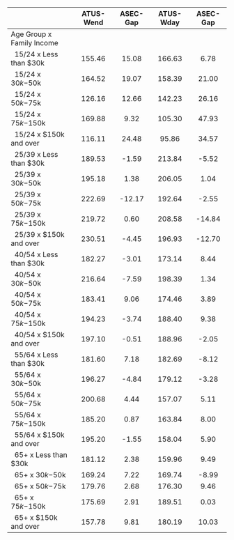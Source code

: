 
|                      |    ATUS-Wend |     ASEC-Gap |    ATUS-Wday |     ASEC-Gap |
| -------------------- | :----------: | :----------: | :----------: | :----------: |
| Age Group x Family Income |              |              |              |              |
| &nbsp;&nbsp;15/24 x Less than $30k |       155.46 |        15.08 |       166.63 |         6.78 |
| &nbsp;&nbsp;15/24 x $30k-$50k |       164.52 |        19.07 |       158.39 |        21.00 |
| &nbsp;&nbsp;15/24 x $50k-$75k |       126.16 |        12.66 |       142.23 |        26.16 |
| &nbsp;&nbsp;15/24 x $75k-$150k |       169.88 |         9.32 |       105.30 |        47.93 |
| &nbsp;&nbsp;15/24 x $150k and over |       116.11 |        24.48 |        95.86 |        34.57 |
| &nbsp;&nbsp;25/39 x Less than $30k |       189.53 |        -1.59 |       213.84 |        -5.52 |
| &nbsp;&nbsp;25/39 x $30k-$50k |       195.18 |         1.38 |       206.05 |         1.04 |
| &nbsp;&nbsp;25/39 x $50k-$75k |       222.69 |       -12.17 |       192.64 |        -2.55 |
| &nbsp;&nbsp;25/39 x $75k-$150k |       219.72 |         0.60 |       208.58 |       -14.84 |
| &nbsp;&nbsp;25/39 x $150k and over |       230.51 |        -4.45 |       196.93 |       -12.70 |
| &nbsp;&nbsp;40/54 x Less than $30k |       182.27 |        -3.01 |       173.14 |         8.44 |
| &nbsp;&nbsp;40/54 x $30k-$50k |       216.64 |        -7.59 |       198.39 |         1.34 |
| &nbsp;&nbsp;40/54 x $50k-$75k |       183.41 |         9.06 |       174.46 |         3.89 |
| &nbsp;&nbsp;40/54 x $75k-$150k |       194.23 |        -3.74 |       188.40 |         9.38 |
| &nbsp;&nbsp;40/54 x $150k and over |       197.10 |        -0.51 |       188.96 |        -2.05 |
| &nbsp;&nbsp;55/64 x Less than $30k |       181.60 |         7.18 |       182.69 |        -8.12 |
| &nbsp;&nbsp;55/64 x $30k-$50k |       196.27 |        -4.84 |       179.12 |        -3.28 |
| &nbsp;&nbsp;55/64 x $50k-$75k |       200.68 |         4.44 |       157.07 |         5.11 |
| &nbsp;&nbsp;55/64 x $75k-$150k |       185.20 |         0.87 |       163.84 |         8.00 |
| &nbsp;&nbsp;55/64 x $150k and over |       195.20 |        -1.55 |       158.04 |         5.90 |
| &nbsp;&nbsp;65+ x Less than $30k |       181.12 |         2.38 |       159.96 |         9.49 |
| &nbsp;&nbsp;65+ x $30k-$50k |       169.24 |         7.22 |       169.74 |        -8.99 |
| &nbsp;&nbsp;65+ x $50k-$75k |       179.76 |         2.68 |       176.30 |         9.46 |
| &nbsp;&nbsp;65+ x $75k-$150k |       175.69 |         2.91 |       189.51 |         0.03 |
| &nbsp;&nbsp;65+ x $150k and over |       157.78 |         9.81 |       180.19 |        10.03 |

